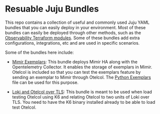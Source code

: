 # Resuable Juju Bundles

This repo contains a collection of useful and commonly used Juju YAML bundles that you can easily deploy in your environment. Most of these bundles can easily be deployed through other methods, such as the [Observability Terraform modules]. Some of these bundles add extra configurations, integrations, etc and are used in specific scenarios.

Some of the bundles here include:

- [Mimir Exemplars]: This bundle deploys Mimir HA along with the Opentelemetry Collector. It enables the storage of exemplars in Mimir. Otelcol is included so that you can test the exemplars feature by sending an exemplar to Mimir through Otelcol. The [Python Exemplars] file can be used for this purpose.

- [Loki and Otelcol over TLS]: This bundle is meant to be used when load testing Otelcol using K6 and relating Otelcol to two units of Loki over TLS. You need to have the K6 binary installed already to be able to load test Otelcol.

[Observability Terraform modules]: https://github.com/canonical/observability-stack/tree/main/terraform
[Mimir Exemplars]: https://github.com/sinapah/reusable-juju-bundles/blob/main/mimir-exemplars.py
[Python Exemplars]: https://github.com/sinapah/reusable-juju-bundles/blob/main/mimir-exemplars.py
[Loki and Otelcol over TLS]: https://github.com/sinapah/reusable-juju-bundles/blob/main/my-otel-loki-tls.yaml
